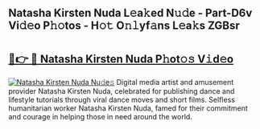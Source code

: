 ## Natasha Kirsten Nuda L𝚎a𝚔ed N𝚞𝚍e - Part-D6v Vi𝚍𝚎o P𝚑𝚘tos - H𝚘𝚝 O𝚗𝚕yf𝚊ns L𝚎a𝚔s ZGBsr

# <h2><a href="http://kf5xhci.oniu.top/?m=Natasha+Kirsten+Nuda">🔗👉 🔴 Natasha Kirsten Nuda P𝚑ot𝚘𝚜 V𝚒d𝚎o</a></h2>

[![Natasha Kirsten Nuda Nu𝚍e𝚜](https://i.imgur.com/0qMVB7G.gif)](http://kf5xhci.oniu.top/?m=Natasha+Kirsten+Nuda)
Digital media artist and amusement provider Natasha Kirsten Nuda, celebrated for publishing dance and lifestyle tutorials through viral dance moves and short films. Selfless humanitarian worker Natasha Kirsten Nuda, famed for their commitment and courage in helping those in need around the world.  
